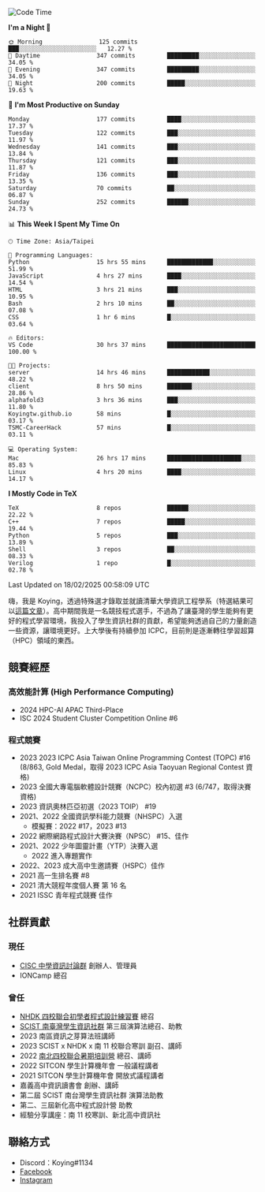 <!--START_SECTION:waka-->
![Code Time](http://img.shields.io/badge/Code%20Time-1%2C380%20hrs%203%20mins-blue)

**I'm a Night 🦉** 

```text
🌞 Morning                125 commits         ███░░░░░░░░░░░░░░░░░░░░░░   12.27 % 
🌆 Daytime                347 commits         █████████░░░░░░░░░░░░░░░░   34.05 % 
🌃 Evening                347 commits         █████████░░░░░░░░░░░░░░░░   34.05 % 
🌙 Night                  200 commits         █████░░░░░░░░░░░░░░░░░░░░   19.63 % 
```
📅 **I'm Most Productive on Sunday** 

```text
Monday                   177 commits         ████░░░░░░░░░░░░░░░░░░░░░   17.37 % 
Tuesday                  122 commits         ███░░░░░░░░░░░░░░░░░░░░░░   11.97 % 
Wednesday                141 commits         ███░░░░░░░░░░░░░░░░░░░░░░   13.84 % 
Thursday                 121 commits         ███░░░░░░░░░░░░░░░░░░░░░░   11.87 % 
Friday                   136 commits         ███░░░░░░░░░░░░░░░░░░░░░░   13.35 % 
Saturday                 70 commits          ██░░░░░░░░░░░░░░░░░░░░░░░   06.87 % 
Sunday                   252 commits         ██████░░░░░░░░░░░░░░░░░░░   24.73 % 
```


📊 **This Week I Spent My Time On** 

```text
🕑︎ Time Zone: Asia/Taipei

💬 Programming Languages: 
Python                   15 hrs 55 mins      █████████████░░░░░░░░░░░░   51.99 % 
JavaScript               4 hrs 27 mins       ████░░░░░░░░░░░░░░░░░░░░░   14.54 % 
HTML                     3 hrs 21 mins       ███░░░░░░░░░░░░░░░░░░░░░░   10.95 % 
Bash                     2 hrs 10 mins       ██░░░░░░░░░░░░░░░░░░░░░░░   07.08 % 
CSS                      1 hr 6 mins         █░░░░░░░░░░░░░░░░░░░░░░░░   03.64 % 

🔥 Editors: 
VS Code                  30 hrs 37 mins      █████████████████████████   100.00 % 

🐱‍💻 Projects: 
server                   14 hrs 46 mins      ████████████░░░░░░░░░░░░░   48.22 % 
client                   8 hrs 50 mins       ███████░░░░░░░░░░░░░░░░░░   28.86 % 
alphafold3               3 hrs 36 mins       ███░░░░░░░░░░░░░░░░░░░░░░   11.80 % 
Koyingtw.github.io       58 mins             █░░░░░░░░░░░░░░░░░░░░░░░░   03.17 % 
TSMC-CareerHack          57 mins             █░░░░░░░░░░░░░░░░░░░░░░░░   03.11 % 

💻 Operating System: 
Mac                      26 hrs 17 mins      █████████████████████░░░░   85.83 % 
Linux                    4 hrs 20 mins       ████░░░░░░░░░░░░░░░░░░░░░   14.17 % 
```

**I Mostly Code in TeX** 

```text
TeX                      8 repos             ██████░░░░░░░░░░░░░░░░░░░   22.22 % 
C++                      7 repos             █████░░░░░░░░░░░░░░░░░░░░   19.44 % 
Python                   5 repos             ███░░░░░░░░░░░░░░░░░░░░░░   13.89 % 
Shell                    3 repos             ██░░░░░░░░░░░░░░░░░░░░░░░   08.33 % 
Verilog                  1 repo              █░░░░░░░░░░░░░░░░░░░░░░░░   02.78 % 
```




 Last Updated on 18/02/2025 00:58:09 UTC
<!--END_SECTION:waka-->


嗨，我是 Koying，透過特殊選才錄取並就讀清華大學資訊工程學系（特選結果可以[這篇文章](https://koyingtw.github.io/2022/10/31/%E7%89%B9%E9%81%B8%E5%BF%83%E5%BE%97/)）。高中期間我是一名競技程式選手，不過為了讓臺灣的學生能夠有更好的程式學習環境，我投入了學生資訊社群的貢獻，希望能夠透過自己的力量創造一些資源，讓環境更好。上大學後有持續參加 ICPC，目前則是逐漸轉往學習超算（HPC）領域的東西。

## 競賽經歷
### 高效能計算 (High Performance Computing)
- 2024 HPC-AI APAC Third-Place
- ISC 2024 Student Cluster Competition Online #6

### 程式競賽
- 2023 2023 ICPC Asia Taiwan Online Programming Contest (TOPC) #16 (8/863, Gold Medal，取得 2023 ICPC Asia Taoyuan Regional Contest 資格)
- 2023 全國大專電腦軟體設計競賽（NCPC）校內初選 #3 (6/747，取得決賽資格)
- 2023 資訊奧林匹亞初選（2023 TOIP） #19
- 2021、2022 全國資訊學科能力競賽（NHSPC）入選
    - 模擬賽：2022 #17，2023 #13
- 2022 網際網路程式設計大賽決賽（NPSC） #15、佳作
- 2021、2022 少年圖靈計畫（YTP）決賽入選
    - 2022 進入專題實作
- 2022、2023 成大高中生邀請賽（HSPC）佳作
- 2021 高一生排名賽 #8
- 2021 清大競程年度個人賽 第 16 名
- 2021 ISSC 青年程式競賽 佳作

## 社群貢獻
### 現任
- [CISC 中學資訊討論群](https://discord.gg/mc9CgJvjZz) 創辦人、管理員
- IONCamp 總召

### 曾任
- [NHDK 四校聯合初學者程式設計練習賽](https://www.facebook.com/profile.php?id=100064076583372) 總召
- [SCIST 南臺灣學生資訊社群](https://www.facebook.com/scist.tw) 第三屆演算法總召、助教
- 2023 南區資訊之芽算法班講師
- 2023 SCIST x NHDK x 南 11 校聯合寒訓 副召、講師
- 2022 [南北四校聯合暑期培訓營](https://github.com/HHSH-CYSH-WGSH-HSNU-Summer-Camp/) 總召、講師
- 2022 SITCON 學生計算機年會 一般議程講者
- 2021 SITCON 學生計算機年會 開放式議程講者
- 嘉義高中資訊讀書會 創辦、講師
- 第二屆 SCIST 南台灣學生資訊社群 演算法助教
- 第二、三屆新化高中程式設計營 助教
- 經驗分享講座：南 11 校寒訓、新北高中資訊社

## 聯絡方式
- Discord：Koying#1134
- [Facebook](https://www.facebook.com/profile.php?id=100015800760577)
- [Instagram](https://www.instagram.com/cisc._.koying/)
